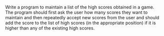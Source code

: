 Write a program to maintain a list of the high scores obtained in a game.  The program should first ask the user how many scores they want to maintain and then repeatedly accept new scores from the user and should add the score to the list of high scores (in the appropriate position) if it is higher than any of the existing high scores.
